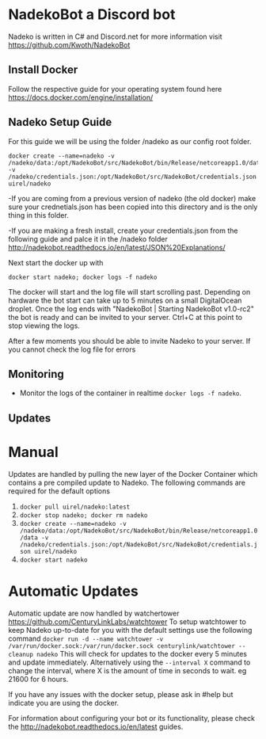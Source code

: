 # NadekoBot a Discord bot 
Nadeko is written in C# and Discord.net for more information visit https://github.com/Kwoth/NadekoBot

## Install Docker
Follow the respective guide for your operating system found here https://docs.docker.com/engine/installation/

## Nadeko Setup Guide
For this guide we will be using the folder /nadeko as our config root folder.

```
docker create --name=nadeko -v /nadeko/data:/opt/NadekoBot/src/NadekoBot/bin/Release/netcoreapp1.0/data -v /nadeko/credentials.json:/opt/NadekoBot/src/NadekoBot/credentials.json uirel/nadeko
```
-If you are coming from a previous version of nadeko (the old docker) make sure your crednetials.json has been copied into this directory and is the only thing in this folder. 

-If you are making a fresh install, create your credentials.json from the following guide and palce it in the /nadeko folder
http://nadekobot.readthedocs.io/en/latest/JSON%20Explanations/

Next start the docker up with 

```docker start nadeko; docker logs -f nadeko```

The docker will start and the log file will start scrolling past. Depending on hardware the bot start can take up to 5 minutes on a small DigitalOcean droplet.
Once the log ends with "NadekoBot | Starting NadekoBot v1.0-rc2" the bot is ready and can be invited to your server. Ctrl+C at this point to stop viewing the logs.

After a few moments you should be able to invite Nadeko to your server. If you cannot check the log file for errors 

## Monitoring

* Monitor the logs of the container in realtime `docker logs -f nadeko`.

## Updates

# Manual
Updates are handled by pulling the new layer of the Docker Container which contains a pre compiled update to Nadeko.
The following commands are required for the default options
1. ```docker pull uirel/nadeko:latest```
2. ```docker stop nadeko; docker rm nadeko```
3. ```docker create --name=nadeko -v /nadeko/data:/opt/NadekoBot/src/NadekoBot/bin/Release/netcoreapp1.0/data -v /nadeko/credentials.json:/opt/NadekoBot/src/NadekoBot/credentials.json uirel/nadeko```
4. ```docker start nadeko```

# Automatic Updates
Automatic update are now handled by watchertower https://github.com/CenturyLinkLabs/watchtower
To setup watchtower to keep Nadeko up-to-date for you with the default settings use the following command
```docker run -d --name watchtower -v /var/run/docker.sock:/var/run/docker.sock centurylink/watchtower --cleanup nadeko```
This will check for updates to the docker every 5 minutes and update immediately. Alternatively using the ```--interval X``` command to change the interval, where X is the amount of time in seconds to wait. eg 21600 for 6 hours.


If you have any issues with the docker setup, please ask in #help but indicate you are using the docker.

For information about configuring your bot or its functionality, please check the http://nadekobot.readthedocs.io/en/latest guides.
